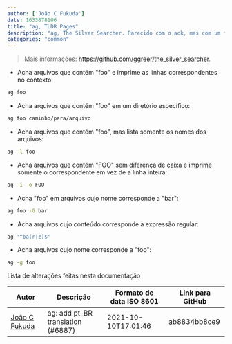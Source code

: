 ```yaml
---
author: ['João C Fukuda']
date: 1633878106
title: "ag, TLDR Pages"
description: "ag, The Silver Searcher. Parecido com o ack, mas com um foco em ser ainda mais rápido."
categories: "common"
---
```

> Mais informações: <https://github.com/ggreer/the_silver_searcher>.

- Acha arquivos que contém "foo" e imprime as linhas correspondentes no contexto:

```bash
ag foo
```

- Acha arquivos que contém "foo" em um diretório específico:

```bash
ag foo caminho/para/arquivo
```

- Acha arquivos que contém "foo", mas lista somente os nomes dos arquivos:

```bash
ag -l foo
```

- Acha arquivos que contém "FOO" sem diferença de caixa e imprime somente o correspondente em vez de a linha inteira:

```bash
ag -i -o FOO
```

- Acha "foo" em arquivos cujo nome corresponde a "bar":

```bash
ag foo -G bar
```

- Acha arquivos cujo conteúdo corresponde à expressão regular:

```bash
ag '^ba(r|z)$'
```

- Acha arquivos cujo nome corresponde a "foo":

```bash
ag -g foo
```
Lista de alterações feitas nesta documentação


Autor | Descrição | Formato de data ISO 8601 | Link para GitHub
------|-----|-----|-----
[João C Fukuda](mailto:37672942+JoaoFukuda@users.noreply.github.com) | ag: add pt_BR translation (#6887) | 2021-10-10T17:01:46 | [ab8834bb8ce9](https://github.com/tldr-pages/tldr/commit/ab8834bb8ce9586aec2129f892a21eb11e6e4e81)

